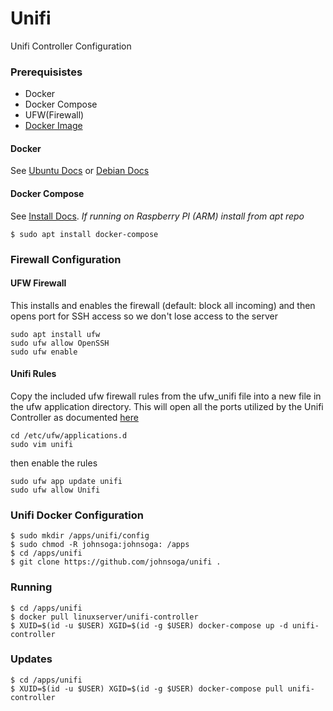 # Unifi
Unifi Controller Configuration

### Prerequisistes
- Docker
- Docker Compose
- UFW(Firewall)
- [Docker Image](https://docs.linuxserver.io/images/docker-unifi-controller)

#### Docker
See [Ubuntu Docs](https://docs.docker.com/engine/install/ubuntu/) or [Debian Docs](https://docs.docker.com/engine/install/debian/)

#### Docker Compose
See [Install Docs](https://docs.docker.com/compose/install/). *If running on Raspberry PI (ARM) install from apt repo*
```
$ sudo apt install docker-compose
```



### Firewall Configuration
#### UFW Firewall
This installs and enables the firewall (default: block all incoming) and then opens port for SSH access so we don't lose access to the server
```shell
sudo apt install ufw
sudo ufw allow OpenSSH
sudo ufw enable
```
#### Unifi Rules
Copy the included ufw firewall rules from the ufw_unifi file into a new file in the ufw application directory. This will open all the ports utilized by the Unifi Controller as documented [here](https://help.ui.com/hc/en-us/articles/218506997-UniFi-Ports-Used)
```shell
cd /etc/ufw/applications.d
sudo vim unifi
```
then enable the rules
```shell
sudo ufw app update unifi
sudo ufw allow Unifi
```

### Unifi Docker Configuration
```
$ sudo mkdir /apps/unifi/config
$ sudo chmod -R johnsoga:johnsoga: /apps
$ cd /apps/unifi
$ git clone https://github.com/johnsoga/unifi .
```

### Running
```
$ cd /apps/unifi
$ docker pull linuxserver/unifi-controller
$ XUID=$(id -u $USER) XGID=$(id -g $USER) docker-compose up -d unifi-controller
```

### Updates
```
$ cd /apps/unifi
$ XUID=$(id -u $USER) XGID=$(id -g $USER) docker-compose pull unifi-controller
```
